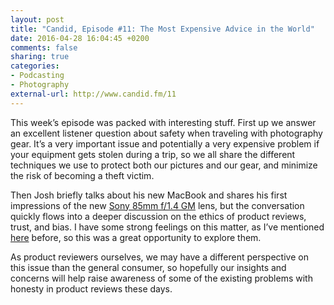 ```yaml
---
layout: post
title: "Candid, Episode #11: The Most Expensive Advice in the World"
date: 2016-04-28 16:04:45 +0200
comments: false
sharing: true
categories: 
- Podcasting
- Photography
external-url: http://www.candid.fm/11
---
```


This week’s episode was packed with interesting stuff. First up we answer an excellent listener question about safety when traveling with photography gear. It’s a very important issue and potentially a very expensive problem if your equipment gets stolen during a trip, so we all share the different techniques we use to protect both our pictures and our gear, and minimize the risk of becoming a theft victim.

Then Josh briefly talks about his new MacBook and shares his first impressions of the new [Sony 85mm f/1.4 GM](http://amzn.to/1TysImF) lens, but the conversation quickly flows into a deeper discussion on the ethics of product reviews, trust, and bias. I have some strong feelings on this matter, as I’ve mentioned [here](http://www.analogsenses.com/2016/04/24/morning-coffee/) before, so this was a great opportunity to explore them. 

As product reviewers ourselves, we may have a different perspective on this issue than the general consumer, so hopefully our insights and concerns will help raise awareness of some of the existing problems with honesty in product reviews these days.
